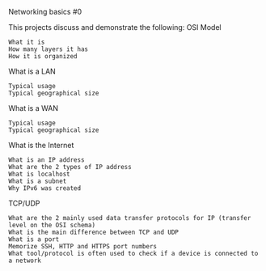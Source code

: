 Networking basics #0

This projects discuss and demonstrate the following:
OSI Model
	
    What it is
    How many layers it has
    How it is organized


What is a LAN

    Typical usage
    Typical geographical size

What is a WAN

    Typical usage
    Typical geographical size


What is the Internet

    What is an IP address
    What are the 2 types of IP address
    What is localhost
    What is a subnet
    Why IPv6 was created


TCP/UDP

    What are the 2 mainly used data transfer protocols for IP (transfer level on the OSI schema)
    What is the main difference between TCP and UDP
    What is a port
    Memorize SSH, HTTP and HTTPS port numbers
    What tool/protocol is often used to check if a device is connected to a network



